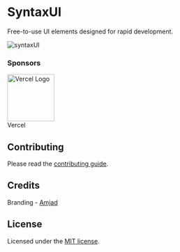 # SyntaxUI

Free-to-use UI elements designed for rapid development.

![syntaxUI](https://raw.githubusercontent.com/Ansub/syntaxUI/main/src/app/opengraph-image.png)

### Sponsors


<!--sponsors start-->
<td align="center" valign="top">
        <a href="https://vercel.com" target="_blank">
          <img width="108" src="https://avatars.githubusercontent.com/u/14985020?s=200&v=4" alt="Vercel Logo" />
        </a><br />
        <div>Vercel</div>
      </td>
      

## Contributing

Please read the [contributing guide](/CONTRIBUTING.md).

## Credits
Branding - [Amjad](https://twitter.com/amjaddsn/)

## License

Licensed under the [MIT license](https://git.new/syntax/blob/main/LICENSE).
